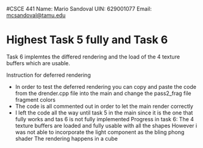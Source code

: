 #CSCE 441
Name: Mario Sandoval 
UIN: 629001077
Email: mcsandoval@tamu.edu

# Highest Task 5 fully and Task 6 
Task 6 implemtes the differed rendering and the load of the 4 texture buffers which are usable. 

Instruction for deferred rendering
- In order to test the deferred rendering you can copy and paste the code from the drender.cpp file into the main and change the pass2_frag file fragment colors
- The code is all commented out in order to let the main render correctly
- I left the code all the way until task 5 in the main since it is the one that fully works and tas 6 is not fully implemented
Progress in task 6:
    The 4 texture buffers are loaded and fully usable with all the shapes
    However i was not able to incorporate the light component as the bling phong shader
    The rendering happens in a cube



